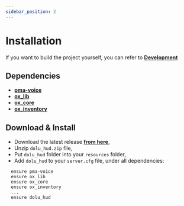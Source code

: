 ```yaml
---
sidebar_position: 2
---
```


# Installation

If you want to build the project yourself, you can refer to **[Development](https://dolutattoo.github.io/docs/dolu_hud/development)**

## Dependencies

- **[pma-voice](https://github.com/AvarianKnight/pma-voice/releases/latest)**
- **[ox_lib](https://github.com/overextended/ox_lib/releases/latest)**
- **[ox_core](https://github.com/overextended/ox_lib/releases/latest)**
- **[ox_inventory](https://github.com/overextended/ox_inventory/releases/latest)**

## Download & Install

- Download the latest release **[from here](https://github.com/dolutattoo/dolu_hud/releases/latest)**,
- Unzip `dolu_hud.zip` file,
- Put `dolu_hud` folder into your `resources` folder,
- Add `dolu_hud` to your `server.cfg` file, under all dependencies:
```
  ensure pma-voice
  ensure ox_lib
  ensure ox_core
  ensure ox_inventory
  ...
  ensure dolu_hud
```